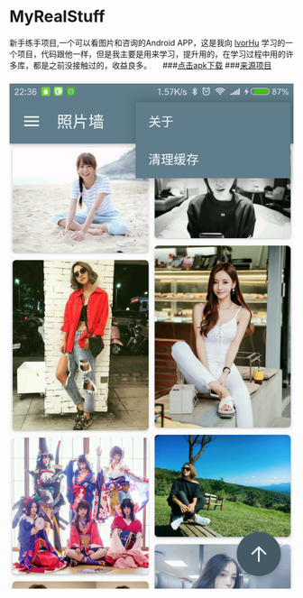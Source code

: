# MyRealStuff
新手练手项目,一个可以看图片和咨询的Android APP，这是我向  [lvorHu](https://github.com/IvorHu/RealStuff)  学习的一个项目，代码跟他一样，但是我主要是用来学习，提升用的，在学习过程中用的许多库，都是之前没接触过的，收益良多。     
###[点击apk下载](https://github.com/1040087877/MyRealStuff/releases/download/1.0/myapplicationV1.0.apk)
###[来源项目](https://github.com/IvorHu/RealStuff)
### ![图片](https://raw.githubusercontent.com/1040087877/MyRealStuff/master/pic/device-2016-12-26-223634.png)